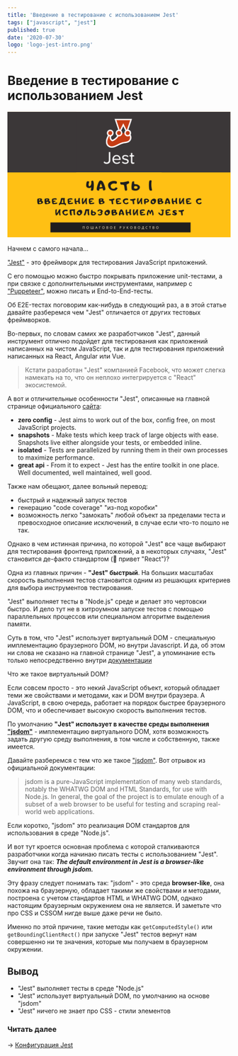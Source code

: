 ```yaml
---
title: 'Введение в тестирование с использованием Jest'
tags: ["javascript", "jest"]
published: true
date: '2020-07-30'
logo: 'logo-jest-intro.png'
---
```


# Введение в тестирование с использованием Jest

![featuredimage](../src/images/jest-intro/logo-jest-intro.png)

Начнем с самого начала...

["Jest"](https://jestjs.io) - это фреймворк для тестирования JavaScript приложений.

С его помощью можно быстро покрывать приложение unit-тестами, а при связке с дополнительными
инструментами, например с ["Puppeteer"](https://pptr.dev/), можно писать и End-to-End-тесты.

Об E2E-тестах поговорим как-нибудь в следующий раз, а в этой статье давайте разберемся чем "Jest"
отличается от других тестовых фреймворков.

Во-первых, по словам самих же разработчиков "Jest",
данный инструмент отлично подойдет для тестирования как приложений написанных на чистом JavaScript,
так и для тестирования приложений написанных на React, Angular или Vue.

> Кстати разработан "Jest" компанией Facebook, что может слегка намекать на то, что он неплохо интегрируется с "React"
> экосистемой.

А вот и отличительные особенности "Jest", описанные на главной странице официального [сайта](https://jestjs.io):

* **zero config** - Jest aims to work out of the box, config free, on most JavaScript projects.
* **snapshots** - Make tests which keep track of large objects with ease. Snapshots live either alongside your tests, or embedded inline.
* **isolated** - Tests are parallelized by running them in their own processes to maximize performance.
* **great api** - From it to expect - Jest has the entire toolkit in one place. Well documented, well maintained, well good.

Также нам обещают, далее вольный перевод:

* быстрый и надежный запуск тестов
* генерацию "code coverage" "из-под коробки"
* возможность легко "замокать" любой объект за пределами теста и превосходное описание исключений, в случае если что-то пошло не так.

Однако в чем истинная причина, по которой "Jest" все чаще выбирают для тестирования фронтенд приложений,
а в некоторых случаях, "Jest" становится де-факто стандартом (👋 привет "React")?

Одна из главных причин - **"Jest" быстрый**.
На больших масштабах скорость выполнения тестов становится одним из решающих критериев для выбора инструментов тестирования.

"Jest" выполняет тесты в "Node.js" среде и делает это чертовски быстро.
И дело тут не в хитроумном запуске тестов c помощью параллельных процессов или специальном алгоритме выделения памяти.

Суть в том, что "Jest" использует виртуальный DOM - специальную имплементацию браузерного DOM, но внутри Javascript.
И да, об этом ни слова не сказано на главной странице "Jest",
а упоминание есть только непосредственно внутри [документации](https://jestjs.io/docs/en/configuration#testenvironment-string)

Что же такое виртуальный DOM?

Если совсем просто - это некий JavaScript объект, который обладает теми же свойствами и методами, как и
DOM внутри браузера. А JavaScript, в свою очередь, работает на порядок быстрее браузерного DOM, что и обеспечивает
высокую скорость выполнения тестов.

По умолчанию **"Jest" использует в качестве среды выполнения ["jsdom"](https://github.com/jsdom/jsdom)** - имплементацию виртуального DOM, хотя
возможность задать другую среду выполнения, в том числе и собственную, также имеется.

Давайте разберемся с тем что же такое ["jsdom"](https://github.com/jsdom/jsdom).
Вот отрывок из официальной документации:

> jsdom is a pure-JavaScript implementation of many web standards, notably the WHATWG DOM and HTML Standards,
> for use with Node.js. In general, the goal of the project is to emulate enough of a subset
> of a web browser to be useful for testing and scraping real-world web applications.

Если коротко, "jsdom" это реализация DOM стандартов для использования в среде "Node.js".

И вот тут кроется основная проблема с которой сталкиваются разработчики когда начинаю писать тесты с использованием "Jest".
Звучит она так: ***The default environment in Jest is a browser-like environment through jsdom.***

Эту фразу следует понимать так: "jsdom" - это среда **browser-like**, она похожа на браузерную, обладает такими же свойствами и методами,
построена с учетом стандартов HTML и WHATWG DOM, однако настоящим браузерным окружением она не является.
И заметьте что про CSS и CSSOM нигде выше даже речи не было.

Именно по этой причине, такие методы как `getComputedStyle()` или `getBoundingClientRect()` при запуске "Jest" тестов
вернут нам совершенно ни те значения, которые мы получаем в браузерном окружении.

## Вывод

* "Jest" выполняет тесты в среде "Node.js"
* "Jest" использует виртуальный DOM, по умолчанию на основе "jsdom"
* "Jest" ничего не знает про CSS - стили элементов

### Читать далее 
→ [Конфигурация Jest](/jest-configuration)

